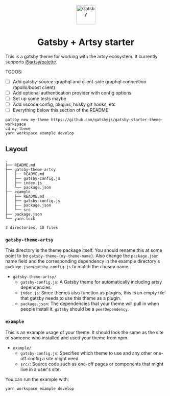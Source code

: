 <p align="center">
  <a href="https://www.gatsbyjs.org">
    <img alt="Gatsby" src="https://www.gatsbyjs.org/monogram.svg" width="60" />
  </a>
</p>
<h1 align="center">
  Gatsby + Artsy starter
</h1>

This is a gatsby theme for working with the artsy ecosystem. It currently supports [@artsy/palette](https://github.com/artsy/palette).

TODOS:
- [ ] Add gatsby-source-graphql and client-side graphql connection (apollo/boost client)
- [ ] Add optional authentication provider with config options
- [ ] Set up some tests maybe
- [ ] Add vscode config, plugins, husky git hooks, etc
- [ ] Everything below this section of the README

```shell
gatsby new my-theme https://github.com/gatsbyjs/gatsby-starter-theme-workspace
cd my-theme
yarn workspace example develop
```

## Layout

```shell
.
├── README.md
├── gatsby-theme-artsy
│   ├── README.md
│   ├── gatsby-config.js
│   ├── index.js
│   └── package.json
├── example
│   ├── README.md
│   ├── gatsby-config.js
│   ├── package.json
│   └── src
├── package.json
└── yarn.lock

3 directories, 10 files
```

### `gatsby-theme-artsy`

This directory is the theme package itself. You should rename this at
some point to be `gatsby-theme-{my-theme-name}`. Also change the
`package.json` name field and the corresponding dependency in the
example directory's `package.json`/`gatsby-config.js` to match the chosen name.

- `gatsby-theme-artsy/`
  - `gatsby-config.js`: A Gatsby theme for automatically including artsy dependencies.
  - `index.js`: Since themes also function as plugins, this is an empty file that
    gatsby needs to use this theme as a plugin.
  - `package.json`: The dependencies that your theme will pull in when people install it. `gatsby` should be a `peerDependency`.

### `example`

This is an example usage of your theme. It should look the same as the
site of someone who installed and used your theme from npm.

- `example/`
  - `gatsby-config.js`: Specifies which theme to use and any other one-off config a site might need.
  - `src/`: Source code such as one-off pages or components that might live in
    a user's site.

You can run the example with:

```shell
yarn workspace example develop
```
